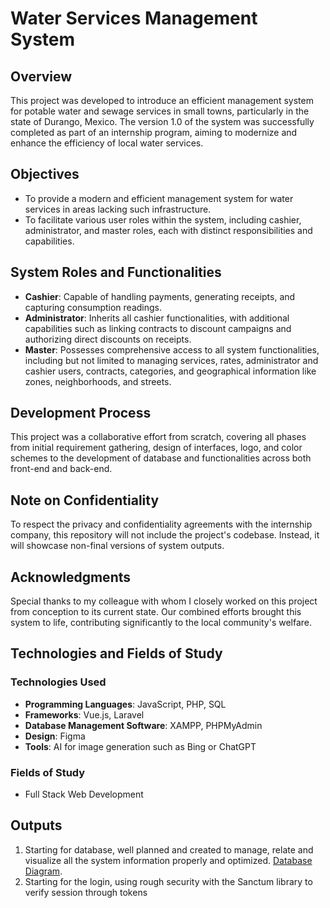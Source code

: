 # Water Services Management System

## Overview
This project was developed to introduce an efficient management system for potable water and sewage services in small towns, particularly in the state of Durango, Mexico. The version 1.0 of the system was successfully completed as part of an internship program, aiming to modernize and enhance the efficiency of local water services.

## Objectives
- To provide a modern and efficient management system for water services in areas lacking such infrastructure.
- To facilitate various user roles within the system, including cashier, administrator, and master roles, each with distinct responsibilities and capabilities.

## System Roles and Functionalities
- **Cashier**: Capable of handling payments, generating receipts, and capturing consumption readings.
- **Administrator**: Inherits all cashier functionalities, with additional capabilities such as linking contracts to discount campaigns and authorizing direct discounts on receipts.
- **Master**: Possesses comprehensive access to all system functionalities, including but not limited to managing services, rates, administrator and cashier users, contracts, categories, and geographical information like zones, neighborhoods, and streets.

## Development Process
This project was a collaborative effort from scratch, covering all phases from initial requirement gathering, design of interfaces, logo, and color schemes to the development of database and functionalities across both front-end and back-end.

## Note on Confidentiality
To respect the privacy and confidentiality agreements with the internship company, this repository will not include the project's codebase. Instead, it will showcase non-final versions of system outputs.

## Acknowledgments
Special thanks to my colleague with whom I closely worked on this project from conception to its current state. Our combined efforts brought this system to life, contributing significantly to the local community's welfare.

## Technologies and Fields of Study

### Technologies Used
- **Programming Languages**: JavaScript, PHP, SQL
- **Frameworks**: Vue.js, Laravel
- **Database Management Software**: XAMPP, PHPMyAdmin
- **Design**: Figma
- **Tools**: AI for image generation such as Bing or ChatGPT

### Fields of Study
- Full Stack Web Development

## Outputs
1. Starting for database, well planned and created to manage, relate and visualize all the system information properly and optimized. [Database Diagram](./Vue-Laravel-WaterServicesProject/Outputs-VueLaravel/1.%20Database%20Diagram.jpeg).
2. Starting for the login, using rough security with the Sanctum library to verify session through tokens
